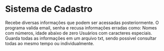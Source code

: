 # Sistema de Cadastro
 Recebe diversas informações que podem ser acessadas posteriormente.
O programa valida email, senha e recusa informações erradas como: Nomes com números, idade abaixo de zero 
Usuários com caracteres especiais. Guarda todas as informações em um arquivo txt, sendo possivel consultar todas
ao mesmo tempo ou individualmente.
